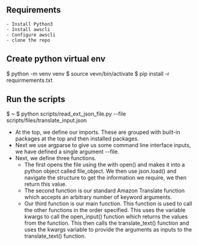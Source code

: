 ## Requirements
    - Install Python3
    - Install awscli
    - Configure awscli 
    - clone the repo

## Create python virtual env
$ python -m venv venv
$ source vevn/bin/activate
$ pip install -r requirmements.txt

## Run the scripts
$ ~
$ python scripts/read_ext_json_file.py --file scripts/files/translate_input.json

- At the top, we define our imports. These are grouped with built-in packages at the top and then installed packages.
- Next we use argparse to give us some command line interface inputs, we have defined a single argument --file.
- Next, we define three functions.
    - The first opens the file using the with open() and makes it into a python object called file_object. We then use json.load() and navigate the structure to get the information we require, we then return this value.
    - The second function is our standard Amazon Translate function which accepts an arbitrary number of keyword arguments.
    - Our third function is our main function. This function is used to call the other functions in the order specified. This uses the variable kwargs to call the open_input() function which returns the values from the function. This then calls the translate_text() function and uses the kwargs variable to provide the arguments as inputs to the translate_text() function.

